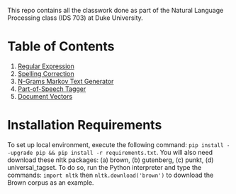 This repo contains all the classwork done as part of the Natural Language Processing class (IDS 703) at Duke University. 

# Table of Contents

1. [Regular Expression](https://github.com/heath3rq/NLP_Projects/tree/main/I.%20Regular%20Expression)
2. [Spelling Correction](https://github.com/heath3rq/NLP_Projects/tree/main/II.%20Spelling%20Correction)
3. [N-Grams Markov Text Generator](https://github.com/heath3rq/NLP_Projects/tree/main/III.%20Ngrams%20Markov%20Text%20Generator)
4. [Part-of-Speech Tagger](https://github.com/heath3rq/NLP_Projects/tree/main/IV.%20Part-of-Speech%20Hidden%20Markov%20Model)
5. [Document Vectors](https://github.com/heath3rq/NLP_Projects/tree/main/V.%20Document%20Vectors)

# Installation Requirements
To set up local environment, execute the following command: `pip install --upgrade pip && pip install -r requirements.txt`. You will also need download these nltk packages: (a) brown, (b) gutenberg, (c) punkt, (d) universal_tagset. To do so, run the Python interpreter and type the commands: `import nltk` then `nltk.download('brown')` to download the Brown corpus as an example. 

